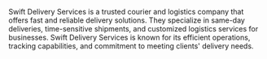Swift Delivery Services is a trusted courier and logistics company that offers fast and reliable delivery solutions. They specialize in same-day deliveries, time-sensitive shipments, and customized logistics services for businesses. Swift Delivery Services is known for its efficient operations, tracking capabilities, and commitment to meeting clients' delivery needs.